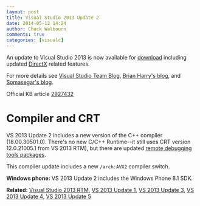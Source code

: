 ```yaml
---
layout: post
title: Visual Studio 2013 Update 2
date: 2014-05-12 14:24
author: Chuck Walbourn
comments: true
categories: [visualc]
---
```

An update to Visual Studio 2013 is now available for <a href="http://go.microsoft.com/fwlink/?LinkId=390521">download</a> including updated <a href="https://devblogs.microsoft.com/cppblog/directx-graphics-development-with-visual-studio-2013-and-update-2/">DirectX</a> related features.
<!--more-->

For more details see <a href="https://devblogs.microsoft.com/visualstudio/visual-studio-2013-update-2-is-here/">Visual Studio Team Blog</a>, <a href="https://devblogs.microsoft.com/bharry/vs-2013-update-2-and-other-teched-news/
">Brian Harry's blog</a>, and <a href="https://devblogs.microsoft.com/somasegar/mobile-first-cloud-first-development-visual-studio-2013-update-2-released-visual-studio-apache-cordova-tooling-preview-and-the-future-of-net-for-cloud-and-server/">Somasegar's blog</a>.

<p>Official KB article <a href="http://go.microsoft.com/fwlink/?LinkId=390522">2927432</a></p>

<h1>Compiler and CRT</h1>

VS 2013 Update 2 includes a new version of the C++ compiler (18.00.30501.0). There's no new C/C++ Runtime--it still uses CRT version 12.0.21005.1 from VS 2013 RTM), but there are updated <a href="http://go.microsoft.com/fwlink/?LinkId=393086">remote debugging tools packages</a>.

This compiler update includes a new ``/arch:AVX2`` compiler switch.

<strong>Windows phone:</strong> VS 2013 Update 2 includes the Windows Phone 8.1 SDK.

<strong>Related:</strong> <a href="https://walbourn.github.io/visual-studio-2013-and-windows-8-1-sdk-rtm-are-now-available/">Visual Studio 2013 RTM</a>, <a href="https://walbourn.github.io/visual-studio-2013-update-1/">VS 2013 Update 1</a>, <a href="https://walbourn.github.io/visual-studio-2013-update-3/">VS 2013 Update 3</a>, <a href="https://walbourn.github.io/visual-studio-2013-update-4/">VS 2013 Update 4</a>, <a href="https://walbourn.github.io/visual-studio-2013-update-5/">VS 2013 Update 5</a>

